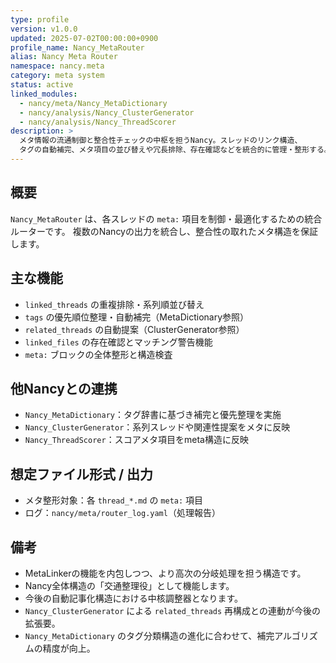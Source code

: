```yaml
---
type: profile
version: v1.0.0
updated: 2025-07-02T00:00:00+0900
profile_name: Nancy_MetaRouter
alias: Nancy Meta Router
namespace: nancy.meta
category: meta system
status: active
linked_modules:
  - nancy/meta/Nancy_MetaDictionary
  - nancy/analysis/Nancy_ClusterGenerator
  - nancy/analysis/Nancy_ThreadScorer
description: >
  メタ情報の流通制御と整合性チェックの中枢を担うNancy。スレッドのリンク構造、
  タグの自動補完、メタ項目の並び替えや冗長排除、存在確認などを統合的に管理・整形する。
---
```


## 概要
`Nancy_MetaRouter` は、各スレッドの `meta:` 項目を制御・最適化するための統合ルーターです。
複数のNancyの出力を統合し、整合性の取れたメタ構造を保証します。

## 主な機能
- `linked_threads` の重複排除・系列順並び替え
- `tags` の優先順位整理・自動補完（MetaDictionary参照）
- `related_threads` の自動提案（ClusterGenerator参照）
- `linked_files` の存在確認とマッチング警告機能
- `meta:` ブロックの全体整形と構造検査

## 他Nancyとの連携
- `Nancy_MetaDictionary`：タグ辞書に基づき補完と優先整理を実施
- `Nancy_ClusterGenerator`：系列スレッドや関連性提案をメタに反映
- `Nancy_ThreadScorer`：スコアメタ項目をmeta構造に反映

## 想定ファイル形式 / 出力
- メタ整形対象：各 `thread_*.md` の `meta:` 項目
- ログ：`nancy/meta/router_log.yaml`（処理報告）

## 備考
- MetaLinkerの機能を内包しつつ、より高次の分岐処理を担う構造です。
- Nancy全体構造の「交通整理役」として機能します。
- 今後の自動記事化構造における中核調整器となります。
- `Nancy_ClusterGenerator` による `related_threads` 再構成との連動が今後の拡張要。
- `Nancy_MetaDictionary` のタグ分類構造の進化に合わせて、補完アルゴリズムの精度が向上。
